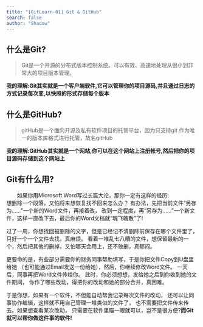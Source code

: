 ```yaml
---
title: "[GitLearn-01] Git & GitHub"
search: false
author: "Shadow"
---
```



## 什么是Git?

> Git是一个开源的分布式版本控制系统。可以有效、高速地处理从很小到非常大的项目版本管理。 

**我的理解:Git其实就是一个客户端软件,它可以管理你的项目源码,并且通过日志的方式记录每次变,以快照的形式存储每个版本**



## 什么是GitHub?

> gitHub是一个面向开源及私有软件项目的托管平台，因为只支持git 作为唯一的版本库格式进行托管，故名gitHub
    
**我的理解:GitHub其实就是一个网站,你可以在这个网站上注册帐号,然后把你的项目源码存储到这个网站上**



## Git有什么用?

&emsp;&emsp;如果你用Microsoft Word写过长篇大论，那你一定有这样的经历:  
想删除一个段落，又怕将来想恢复找不回来怎么办？
有办法，先把当前文件“另存为……”一个新的Word文件，再接着改，
改到一定程度，再“另存为……”一个新文件，这样一直改下去，最后你的Word文档就“魂飞魄散”了!    

过了一周，你想找回被删除的文字，但是已经记不清删除前保存在哪个文件里了，只好一个一个文件去找，真麻烦。
看着一堆乱七八糟的文件，想保留最新的一个，然后把其他的删掉，又怕哪天会用上，还不敢删，真郁闷。

更要命的是，有些部分需要你的财务同事帮助填写，于是你把文件Copy到U盘里给她
（也可能通过Email发送一份给她），然后，你继续修改Word文件。
一天后，同事再把Word文件传给你。
此时，你必须想想，发给她之后到你收到她的文件期间，
你作了哪些改动，得把你的改动和她的部分合并，真困难。

于是你想，如果有一个软件，不但能自动帮我记录每次文件的改动，
还可以让同事协作编辑，这样就不用自己管理一堆类似的文件了，
也不需要把文件传来传去。如果想查看某次改动，
只需要在软件里瞄一眼就可以，岂不是很方便?**而Git就可以帮你做这件事的软件!**
